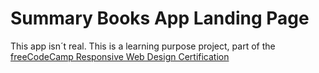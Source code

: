 # Summary Books App Landing Page

This app isn´t real. This is a learning purpose project, part of the [freeCodeCamp Responsive Web Design Certification](https://www.freecodecamp.org/learn/2022/responsive-web-design/build-a-product-landing-page-project/build-a-product-landing-page)
